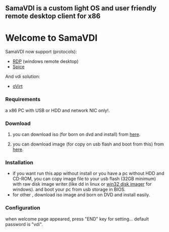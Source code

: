 ## SamaVDI is a custom light OS and user friendly remote desktop client for x86

# Welcome to SamaVDI

SamaVDI now support (protocols):
- [RDP](https://en.wikipedia.org/wiki/Remote_Desktop_Protocol) (windows remote desktop)
- [Spice](https://www.spice-space.org/)

And vdi solution:
- [oVirt](https://www.ovirt.org/)

### Requirements
  a x86 PC with USB or HDD and network NIC only!.
### Download
  
  1) you can download iso (for born on dvd and install) from [here](http://kaipod.ir/products/SAMA_VDI_v2.0-cdrom.zip).
  
  2) you can download image (for copy on usb flash and boot from this)  from [here](http://kaipod.ir/products/SAMA_VDI_v2.0-img.zip).
  
### Installation

 - if you want run this app without install or you have a pc without HDD and CD-ROM, you can copy image file to your usb flash (32GB minimum) with raw disk image writer.(like dd in linux or [win32 disk imager](https://sourceforge.net/projects/win32diskimager/) for windows). and boot your pc from usb storage in BIOS.
 - for other , download iso image and born on DVD and install easily.
### Configuration
  when welcome page appeared, press "END" key for setting... default password is "vdi".

